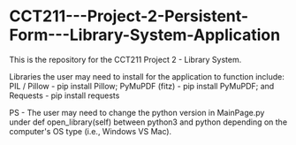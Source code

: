 # CCT211---Project-2-Persistent-Form---Library-System-Application
This is the repository for the CCT211 Project 2 - Library System. 

Libraries the user may need to install for the application to function include:
  PIL / Pillow - pip install Pillow;
  PyMuPDF (fitz) - pip install PyMuPDF; and 
  Requests - pip install requests

PS - The user may need to change the python version in MainPage.py under def open_library(self) between python3 and python depending on the computer's OS type (i.e., Windows VS Mac).
